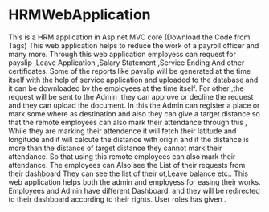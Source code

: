 # HRMWebApplication
This is a HRM application in Asp.net  MVC core (Download the Code from Tags) 
This web application helps to reduce the work of a payroll officer and many more. Through this web application employess can request for payslip ,Leave Application ,Salary Statement ,Service Ending And other certificates. Some of the reports like payslip will be generated at the time itself with the help of service application and uploaded to the database and it can be downloaded by the employees at the time itself. For other ,the request will be sent to the Admin ,they can approve or decline the request and they can upload the document. 
In this the Admin can register a place or mark some where as destination and also they can give a target distance so that the remote employees can also mark their attendance through this , While they are marking their attendence it will fetch their latitude and longitude and it will calcute the distance with origin and if the distance is more than the distance of target distance they cannot mark their attendance. So that using this remote employees can also mark their attendance.
The employees can Also see the List of their requests from their dashboard
They can see the list of their ot,Leave balance etc..
This web application helps both the admin and employess for easing their works.
Employees and Admin have different Dashboard. and they will be redirected to their dashboard according to their rights. User roles has given .
